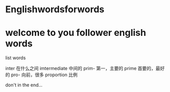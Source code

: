 # Englishwordsforwords

# welcome to you follower english words

list words

inter 在什么之间 imtermediate 中间的 prim- 第一，主要的 prime 首要的，最好的 pro- 向前，很多 proportion 比例

don't in the end...
